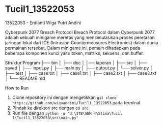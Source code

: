 # Tucil1_13522053

13522053 - Erdianti Wiga Putri Andini

Cyberpunk 2077 Breach Protocol
Breach Protocol dalam Cyberpunk 2077 adalah sebuah minigame meretas yang mensimulasikan proses peretasan jaringan lokal dari ICE (Intrusion Countermeasures Electronics) dalam dunia permainan tersebut. Dalam minigame ini, pemain dihadapkan pada beberapa komponen kunci yaitu token, matriks, sekuens, dan buffer. 

Struktur Program
├── bin
│
├── doc
│    │── laporan
│
├── src
│   ├── saved
│   ├── input.py
│   ├── main.py
│   ├── output.py
│   └── solver.py
│
├── test
│   ├── case.txt
│   ├── case1.txt
│   ├── case2.txt
│   ├── case3.txt
│
└── README.md

How to Run
1. Clone repository ini dengan mengetikkan `git clone https://github.com/wigaandini/Tucil1_13522053` pada terminal
2. Pindah ke direktori src dengan `cd src`
3. Run file dengan `python -u "d:\ITB\SEM 4\Stima\Tucil 1\Tucil1_13522053\src\main.py"`